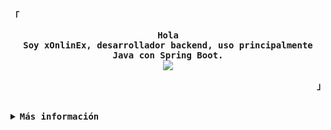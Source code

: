 <!-- xOnlinEx GitHub Profile -->
<div align="justify">

<!-- Profile -->
<p align="left"><strong><samp>「</samp></strong></p>
  <p align="center">
    <samp>
      <b>
        Hola
      <br>
        Soy xOnlinEx, desarrollador backend, uso principalmente Java con Spring Boot.
      </b>
      <br>
        <image src="https://readme-typing-svg.herokuapp.com?font=Iosevka&size=16&color=6791c9&center=true&width=410&height=45&lines=Desarrollo+constante+en+el+mundo+tech.">
      <br>
    </samp>
  </p>
<p align="right"><strong><samp>」</samp></strong></p>

<br>

<details>
<summary><samp><b>Más información</b></samp></summary>

<h2></h2><br>

<!-- Contact Me -->
<p align="center">
  <samp>  
    puedes contactar conmigo en [<a href="mailto:daniel.floresvargas666@gmail.com?">Gmail</a>]
  </samp>
</p>

<h2></h2><br>

<p align="center">
  <samp>
  <a href="#--------">
    <img src="https://komarev.com/ghpvc/?username=xOnlinEx&label=Profile+Views&color=blue" alt="profile views" /> 
  </a>
  </samp>
</p>
<div align="center">
  <table>
    <tr>
      <td><a href="#--------"><img align="center" alt="GitHub Trophy" src="https://github-profile-trophy.vercel.app/?username=xOnlinEx&theme=tokyonight"></a></td>
    </tr>
  </table>
</div>
<div align="center">
  <table>
    <tr>
      <td><a href="#--------"><img height="137px" align="center" alt="GitHub Stats" src="https://github-readme-stats.vercel.app/api?username=xOnlinEx&theme=tokyonight"/></a></td>
      <td><a href="#--------"><img height="137px" align="center" alt="Top Language" src="https://github-readme-stats.vercel.app/api/top-langs/?username=xOnlinEx&layout=compact&theme=tokyonight"/></a></td>
    </tr>
  </table>
</div>
</details>
</div>

